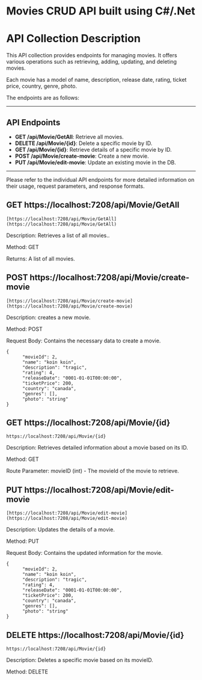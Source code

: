 # Movies CRUD API built using C#/.Net

# API Collection Description

This API collection provides endpoints for managing movies. 
It offers various operations such as retrieving, adding, updating, and deleting movies.

Each movie has a model of name, description, release date, rating, ticket price, country, genre, photo.

The endpoints are as follows:

---

## API Endpoints

- **GET /api/Movie/GetAll**: Retrieve all movies.
- **DELETE /api/Movie/{id}**: Delete a specific movie by ID.
- **GET /api/Movie/{id}**: Retrieve details of a specific movie by ID.
- **POST /api/Movie/create-movie**: Create a new movie.
- **PUT /api/Movie/edit-movie**: Update an existing movie in the DB.

    

---

Please refer to the individual API endpoints for more detailed information on their usage, request parameters, and response formats.

## GET https://localhost:7208/api/Movie/GetAll
```
[https://localhost:7208/api/Movie/GetAll](https://localhost:7208/api/Movie/GetAll)
```

Description: Retrieves a list of all movies..

Method: GET

Returns: A list of all movies.

## POST https://localhost:7208/api/Movie/create-movie
```
[https://localhost:7208/api/Movie/create-movie](https://localhost:7208/api/Movie/create-movie)
```

Description: creates a new movie.

Method: POST

Request Body: Contains the necessary data to create a movie.
```
{
      "movieId": 2,
      "name": "koin koin",
      "description": "tragic",
      "rating": 4,
      "releaseDate": "0001-01-01T00:00:00",
      "ticketPrice": 200,
      "country": "canada",
      "genres": [],
      "photo": "string"
}
```

## GET https://localhost:7208/api/Movie/{id}
```
https://localhost:7208/api/Movie/{id}
```

Description: Retrieves detailed information about a movie based on its ID.

Method: GET

Route Parameter: movieID (int) - The movieId of the movie to retrieve.

## PUT https://localhost:7208/api/Movie/edit-movie
```
[https://localhost:7208/api/Movie/edit-movie](https://localhost:7208/api/Movie/edit-movie)
```

Description: Updates the details of a movie.

Method: PUT

Request Body: Contains the updated information for the movie.
```
{
      "movieId": 2,
      "name": "koin koin",
      "description": "tragic",
      "rating": 4,
      "releaseDate": "0001-01-01T00:00:00",
      "ticketPrice": 200,
      "country": "canada",
      "genres": [],
      "photo": "string"
}
```

## DELETE https://localhost:7208/api/Movie/{id}
```
https://localhost:7208/api/Movie/{id}
```

Description: Deletes a specific movie based on its movieID.

Method: DELETE

